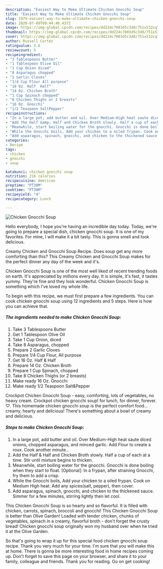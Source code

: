 ```yaml
---
description: "Easiest Way to Make Ultimate Chicken Gnocchi Soup"
title: "Easiest Way to Make Ultimate Chicken Gnocchi Soup"
slug: 1979-easiest-way-to-make-ultimate-chicken-gnocchi-soup
date: 2020-07-09T09:44:46.437Z
image: https://img-global.cpcdn.com/recipes/dd224c7003d5c3d8/751x532cq70/chicken-gnocchi-soup-recipe-main-photo.jpg
thumbnail: https://img-global.cpcdn.com/recipes/dd224c7003d5c3d8/751x532cq70/chicken-gnocchi-soup-recipe-main-photo.jpg
cover: https://img-global.cpcdn.com/recipes/dd224c7003d5c3d8/751x532cq70/chicken-gnocchi-soup-recipe-main-photo.jpg
author: Russell Cortez
ratingvalue: 3.6
reviewcount: 5
recipeingredient:
- "3 Tablespoons Butter"
- "1 Tablespoon Olive Oil"
- "1 Cup Onion diced"
- "8 Asparagus chopped"
- "2 Garlic Cloves"
- "1/4 Cup Flour All purpose"
- "16 Oz. Half  Half"
- "14 Oz. Chicken Broth"
- "1 Cup Spinach chopped"
- "8 Chicken Thighs or 2 breasts"
- "16 Oz. Gnocchi"
- "1/2 Teaspoon SaltPepper"
recipeinstructions:
- "In a large pot, add butter and oil. Over Medium-High heat saute diced onions, chopped asparagus, and minced garlic. Add Flour to create a roux. Cook another minute..."
- "Add the Half &amp; Half and Chicken Broth slowly. Half a cup of each at a time. Stir until mixture begins to thicken."
- "Meanwhile, start boiling water for the gnocchi. Gnocchi is done boiling when they start to float. [Optional]: In a frypan, after straining Gnocchi, fry them to add a crisp."
- "While the Gnocchi boils, Add your chicken to a oiled frypan. Cook on Medium High heat. Add any spices(salt, pepper), then cover."
- "Add asparagus, spinach, gnocchi, and chicken to the thickened sauce. Simmer for a few minutes, stirring lightly then let cool."
categories:
- Recipe
tags:
- chicken
- gnocchi
- soup

katakunci: chicken gnocchi soup 
nutrition: 216 calories
recipecuisine: American
preptime: "PT30M"
cooktime: "PT38M"
recipeyield: "4"
recipecategory: Lunch

---
```



![Chicken Gnocchi Soup](https://img-global.cpcdn.com/recipes/dd224c7003d5c3d8/751x532cq70/chicken-gnocchi-soup-recipe-main-photo.jpg)

Hello everybody, I hope you're having an incredible day today. Today, we're going to prepare a special dish, chicken gnocchi soup. It is one of my favorites. For mine, I will make it a bit tasty. This is gonna smell and look delicious.

Creamy Chicken and Gnocchi Soup Recipe. Does soup get any more comforting than this? This Creamy Chicken and Gnocchi Soup makes for the perfect dinner any day of the week and it&#39;s.

Chicken Gnocchi Soup is one of the most well liked of recent trending foods on earth. It's appreciated by millions every day. It is simple, it's fast, it tastes yummy. They're fine and they look wonderful. Chicken Gnocchi Soup is something which I've loved my whole life.


To begin with this recipe, we must first prepare a few ingredients. You can cook chicken gnocchi soup using 12 ingredients and 5 steps. Here is how you can achieve that.

<!--inarticleads1-->

##### The ingredients needed to make Chicken Gnocchi Soup:

1. Take 3 Tablespoons Butter
1. Get 1 Tablespoon Olive Oil
1. Take 1 Cup Onion, diced
1. Take 8 Asparagus, chopped
1. Prepare 2 Garlic Cloves
1. Prepare 1/4 Cup Flour, All purpose
1. Get 16 Oz. Half &amp; Half
1. Prepare 14 Oz. Chicken Broth
1. Prepare 1 Cup Spinach, chopped
1. Take 8 Chicken Thighs (or 2 breasts)
1. Make ready 16 Oz. Gnocchi
1. Make ready 1/2 Teaspoon Salt&amp;Pepper


Crockpot Chicken Gnocchi Soup - easy, comforting, lots of vegetables, no heavy cream. Crockpot chicken gnocchi soup! for lunch, for dinner, forever. ♡. This homemade chicken gnocchi soup is the perfect comfort food… creamy, hearty and delicious! There&#39;s something about a bowl of creamy and delicious. 

<!--inarticleads2-->

##### Steps to make Chicken Gnocchi Soup:

1. In a large pot, add butter and oil. Over Medium-High heat saute diced onions, chopped asparagus, and minced garlic. Add Flour to create a roux. Cook another minute...
1. Add the Half &amp; Half and Chicken Broth slowly. Half a cup of each at a time. Stir until mixture begins to thicken.
1. Meanwhile, start boiling water for the gnocchi. Gnocchi is done boiling when they start to float. [Optional]: In a frypan, after straining Gnocchi, fry them to add a crisp.
1. While the Gnocchi boils, Add your chicken to a oiled frypan. Cook on Medium High heat. Add any spices(salt, pepper), then cover.
1. Add asparagus, spinach, gnocchi, and chicken to the thickened sauce. Simmer for a few minutes, stirring lightly then let cool.


This Chicken Gnocchi Soup is so hearty and so flavorful. It is filled with chicken, carrots, spinach, broccoli and gnocchi! This Chicken Gnocchi Soup is better than Olive Garden! Loaded with tender chicken, chunks of vegetables, spinach in a creamy, flavorful broth - don&#39;t forget the crusty bread! Chicken gnocchi soup originally won my husband over when he tried it at the Olive Garden. 

So that's going to wrap it up for this special food chicken gnocchi soup recipe. Thank you very much for your time. I'm sure that you will make this at home. There is gonna be more interesting food in home recipes coming up. Don't forget to save this page on your browser, and share it to your family, colleague and friends. Thank you for reading. Go on get cooking!
